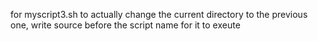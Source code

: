 for myscript3.sh to actually change the current directory to the previous one, write source before the script name for it to exeute
